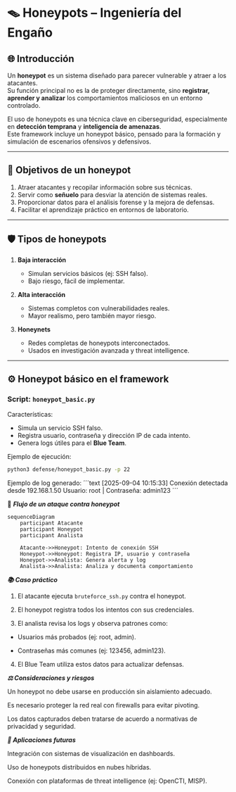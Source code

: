 # 🪤 Honeypots – Ingeniería del Engaño

## 🌐 Introducción
Un **honeypot** es un sistema diseñado para parecer vulnerable y atraer a los atacantes.  
Su función principal no es la de proteger directamente, sino **registrar, aprender y analizar** los comportamientos maliciosos en un entorno controlado.

El uso de honeypots es una técnica clave en ciberseguridad, especialmente en **detección temprana** y **inteligencia de amenazas**.  
Este framework incluye un honeypot básico, pensado para la formación y simulación de escenarios ofensivos y defensivos.

---

## 🎯 Objetivos de un honeypot
1. Atraer atacantes y recopilar información sobre sus técnicas.  
2. Servir como **señuelo** para desviar la atención de sistemas reales.  
3. Proporcionar datos para el análisis forense y la mejora de defensas.  
4. Facilitar el aprendizaje práctico en entornos de laboratorio.  

---

## 🛡️ Tipos de honeypots
1. **Baja interacción**  
   - Simulan servicios básicos (ej: SSH falso).  
   - Bajo riesgo, fácil de implementar.  

2. **Alta interacción**  
   - Sistemas completos con vulnerabilidades reales.  
   - Mayor realismo, pero también mayor riesgo.  

3. **Honeynets**  
   - Redes completas de honeypots interconectados.  
   - Usados en investigación avanzada y threat intelligence.  

---

## ⚙️ Honeypot básico en el framework

### Script: `honeypot_basic.py`
Características:
- Simula un servicio SSH falso.  
- Registra usuario, contraseña y dirección IP de cada intento.  
- Genera logs útiles para el **Blue Team**.  

Ejemplo de ejecución:
```bash
python3 defense/honeypot_basic.py -p 22
```
Ejemplo de log generado:
´´´text
[2025-09-04 10:15:33] Conexión detectada desde 192.168.1.50
Usuario: root | Contraseña: admin123
´´´

🔄 ***Flujo de un ataque contra honeypot***

```
sequenceDiagram
    participant Atacante
    participant Honeypot
    participant Analista

    Atacante->>Honeypot: Intento de conexión SSH
    Honeypot->>Honeypot: Registra IP, usuario y contraseña
    Honeypot->>Analista: Genera alerta y log
    Analista->>Analista: Analiza y documenta comportamiento
```

***📚 Caso práctico***

1. El atacante ejecuta `bruteforce_ssh.py` contra el honeypot.

2. El honeypot registra todos los intentos con sus credenciales.

3. El analista revisa los logs y observa patrones como:

  - Usuarios más probados (ej: root, admin).

  - Contraseñas más comunes (ej: 123456, admin123).

4. El Blue Team utiliza estos datos para actualizar defensas.

***⚖️ Consideraciones y riesgos***

Un honeypot no debe usarse en producción sin aislamiento adecuado.

Es necesario proteger la red real con firewalls para evitar pivoting.

Los datos capturados deben tratarse de acuerdo a normativas de privacidad y seguridad.

***🚀 Aplicaciones futuras***

Integración con sistemas de visualización en dashboards.

Uso de honeypots distribuidos en nubes híbridas.

Conexión con plataformas de threat intelligence (ej: OpenCTI, MISP).
